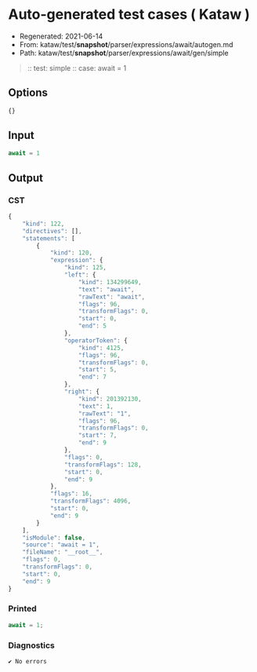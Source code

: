 # Auto-generated test cases ( Kataw )
- Regenerated: 2021-06-14
- From: kataw/test/__snapshot__/parser/expressions/await/autogen.md
- Path: kataw/test/__snapshot__/parser/expressions/await/gen/simple
> :: test: simple
> :: case: await = 1
## Options

`````js
{}
`````
## Input

`````js
await = 1
`````
## Output

### CST

```javascript
{
    "kind": 122,
    "directives": [],
    "statements": [
        {
            "kind": 120,
            "expression": {
                "kind": 125,
                "left": {
                    "kind": 134299649,
                    "text": "await",
                    "rawText": "await",
                    "flags": 96,
                    "transformFlags": 0,
                    "start": 0,
                    "end": 5
                },
                "operatorToken": {
                    "kind": 4125,
                    "flags": 96,
                    "transformFlags": 0,
                    "start": 5,
                    "end": 7
                },
                "right": {
                    "kind": 201392130,
                    "text": 1,
                    "rawText": "1",
                    "flags": 96,
                    "transformFlags": 0,
                    "start": 7,
                    "end": 9
                },
                "flags": 0,
                "transformFlags": 128,
                "start": 0,
                "end": 9
            },
            "flags": 16,
            "transformFlags": 4096,
            "start": 0,
            "end": 9
        }
    ],
    "isModule": false,
    "source": "await = 1",
    "fileName": "__root__",
    "flags": 0,
    "transformFlags": 0,
    "start": 0,
    "end": 9
}
```

### Printed

```javascript
await = 1;
```

### Diagnostics

```javascript
✔ No errors
```

